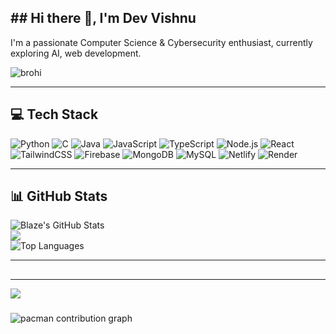 ## ## Hi there 👋, I'm Dev Vishnu
I'm a passionate Computer Science & Cybersecurity enthusiast, currently exploring AI, web development.

<img src="https://komarev.com/ghpvc/?username=brohi&label=Profile%20views&color=0e75b6&style=flat" alt="brohi" /> 

---

## 💻 Tech Stack
![Python](https://img.shields.io/badge/python-3670A0?style=for-the-badge&logo=python&logoColor=ffdd54) 
![C](https://img.shields.io/badge/c-%2300599C.svg?style=for-the-badge&logo=c&logoColor=white) 
![Java](https://img.shields.io/badge/java-%23ED8B00.svg?style=for-the-badge&logo=openjdk&logoColor=white) 
![JavaScript](https://img.shields.io/badge/javascript-%23323330.svg?style=for-the-badge&logo=javascript&logoColor=%23F7DF1E) 
![TypeScript](https://img.shields.io/badge/typescript-%23007ACC.svg?style=for-the-badge&logo=typescript&logoColor=white) 
![Node.js](https://img.shields.io/badge/node.js-339933?style=for-the-badge&logo=nodedotjs&logoColor=white) 
![React](https://img.shields.io/badge/react-%2320232a.svg?style=for-the-badge&logo=react&logoColor=%2361DAFB) 
![TailwindCSS](https://img.shields.io/badge/tailwindcss-%2338B2AC.svg?style=for-the-badge&logo=tailwind-css&logoColor=white) 
![Firebase](https://img.shields.io/badge/firebase-%23039BE5.svg?style=for-the-badge&logo=firebase) 
![MongoDB](https://img.shields.io/badge/mongodb-%234ea94b.svg?style=for-the-badge&logo=mongodb&logoColor=white) 
![MySQL](https://img.shields.io/badge/mysql-4479A1.svg?style=for-the-badge&logo=mysql&logoColor=white) 
![Netlify](https://img.shields.io/badge/netlify-%23000000.svg?style=for-the-badge&logo=netlify&logoColor=#00C7B7) 
![Render](https://img.shields.io/badge/render-%46E3B7.svg?style=for-the-badge&logo=render&logoColor=white)

---

## 📊 GitHub Stats
![Blaze's GitHub Stats](https://github-readme-stats.vercel.app/api?username=Red-Phoenix-01&theme=nightowl&hide_border=false&include_all_commits=true&count_private=true)<br/>
![](https://nirzak-streak-stats.vercel.app/?user=Red-Phoenix-01&theme=dark&hide_border=false)<br/>
![Top Languages](https://github-readme-stats.vercel.app/api/top-langs/?username=Red-Phoenix-01&theme=nightowl&hide_border=false&include_all_commits=true&count_private=true&layout=compact)

---
##








---
[![](https://visitcount.itsvg.in/api?id=Red-Phoenix-01&icon=0&color=0)](https://visitcount.itsvg.in)


###

<picture>
  <source media="(prefers-color-scheme: dark)" srcset="https://raw.githubusercontent.com/maurodesouza/maurodesouza/output/pacman-contribution-graph-dark.svg">
  <source media="(prefers-color-scheme: light)" srcset="https://raw.githubusercontent.com/maurodesouza/maurodesouza/output/pacman-contribution-graph.svg">
  <img alt="pacman contribution graph" src="https://raw.githubusercontent.com/maurodesouza/maurodesouza/output/pacman-contribution-graph.svg">
</picture>

###

<!-- Proudly created with GPRM ( https://gprm.itsvg.in ) -->
